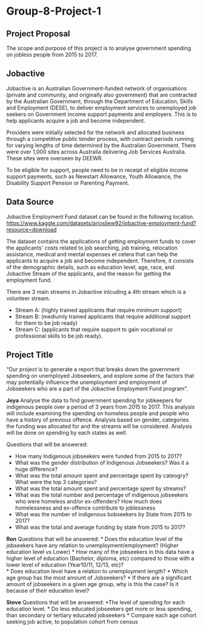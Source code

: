 # Group-8-Project-1

## Project Proposal

The scope and purpose of this project is to analyse government spending on jobless people from 2015 to 2017.

## Jobactive

Jobactive is an Australian Government-funded network of organisations (private and community, and originally also government) that are contracted by the Australian Government, through the Department of Education, Skills and Employment (DESE), to deliver employment services to unemployed job seekers on Government income support payments and employers. This is to help applicants acquire a job and become independent.

Providers were initially selected for the network and allocated business through a competitive public tender process, with contract periods running for varying lengths of time determined by the Australian Government. There were over 1,000 sites across Australia delivering Job Services Australia. These sites were overseen by DEEWR.

To be eligible for support, people need to be in receipt of eligible income support payments, such as Newstart Allowance, Youth Allowance, the Disability Support Pension or Parenting Payment.

## Data Source

Jobactive Employment Fund dataset can be found in the following location.
<https://www.kaggle.com/datasets/ariosliew92/jobactive-employment-fund?resource=download>

The dataset contains the applications of getting employment funds to cover the applicants' costs related to job searching, job training, relocation assistance, medical and mental expenses et cetera that can help the applicants to acquire a job and become independent. Therefore, it consists of the demographic details, such as education level, age, race, and Jobactive Stream of the applicants, and the reason for getting the employment fund.

There are 3 main streams in Jobactive inlcuding a 4th stream which is a volunteer stream.

* Stream A: (highly trained applicants that require minimum support)
* Stream B: (mediumly trained applicants that require additional support for them to be job ready)
* Stream C: (applicants that require support to gain vocational or professional skills to be job ready).

## Project Title

“Our project is to generate a report that breaks down the government spending on unemployed Jobseekers, and explore some of the factors that may potentially influence the unemployment and employment of Jobseekers who are a part of the Jobactive Employment Fund program".

**Jeya**
 Analyse the data to find government spending for jobkeepers for indigenous people over a period of 3 years from 2015 to 2017. This analysis will include examining the spending on homeless people and people who have a history of previous offence. Analysis based on gender, categories the funding was allocated for and the streams will be considered. Analysis will be done on spending by each states as well.

Questions that will be answered:

* How many Indigenous jobseekers were funded from 2015 to 2017?
* What was the gender distribution of Indigenous Jobseekers? Was it a huge difference?
* What was the total amount spent and percentage spent by cateogry? What were the top 3 categories?
* What was the total amount spent and percentage spent by streams?
* What was the total number and percentage of indigenous jobseekers who were homeless and/or ex-offenders? How much does homelessness and ex-offence contribute to joblessness
* What was the number of indigenous bobseekers by State from 2015 to 2017?
* What was the total and average funding by state from 2015 to 2017?

**Ron**
    Questions that will be answered:
    * Does the education level of the jobseekers have any relation to unemployment/employment? (Higher education level vs Lower)
    * How many of the jobseekers in this data have a higher level of education (Bachelor, diploma, etc) compared to those with a lower level of education (Year10/11, 12/13, etc)?  
    * Does education level have a relation to unemployment length?
    * Which age group has the most amount of Jobseekers?
    * If there are a significant amount of jobseekers in a given age group, why is this the case? Is it because of their education level?

**Steve**
    Questions that will be answered:
    *The level of spending for each education level.
    * Do less educated jobseekers get more or less spending, than secondary or tertiary educated jobseekers
    * Compare each age cohort seeking job active, to population cohort from census
